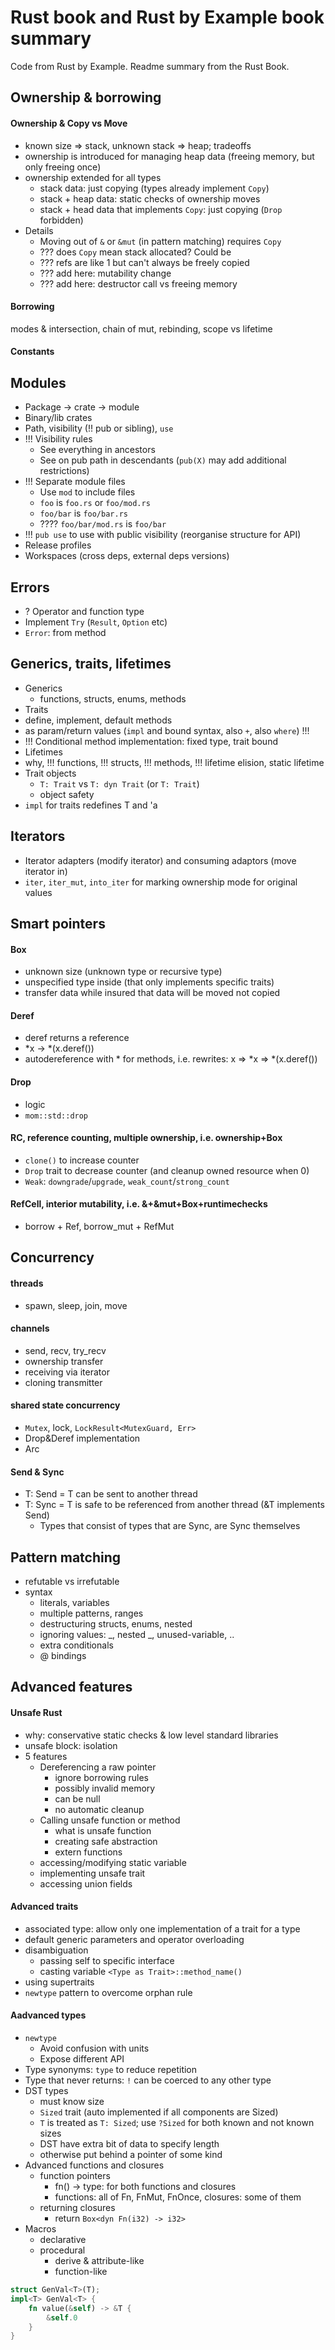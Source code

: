 # Rust book and Rust by Example book summary
Code from Rust by Example. Readme summary from the Rust Book.

## Ownership & borrowing
#### Ownership & Copy vs Move
* known size => stack, unknown stack => heap; tradeoffs
* ownership is introduced for managing heap data (freeing memory, but only freeing once)
* ownership extended for all types
  * stack data: just copying (types already implement `Copy`)
  * stack + heap data: static checks of ownership moves
  * stack + head data that implements `Copy`: just copying (`Drop` forbidden)
* Details
  * Moving out of `&` or `&mut` (in pattern matching) requires `Copy`
  * ??? does `Copy` mean stack allocated? Could be
  * ??? refs are like 1 but can't always be freely copied
  * ??? add here: mutability change
  * ??? add here: destructor call vs freeing memory

#### Borrowing
modes & intersection, chain of mut, rebinding, scope vs lifetime

#### Constants



## Modules
* Package -> crate -> module
* Binary/lib crates
* Path, visibility (!! pub or sibling), `use`
* !!! Visibility rules
  * See everything in ancestors
  * See on pub path in descendants (`pub(X)` may add additional restrictions)
* !!! Separate module files
  * Use `mod` to include files
  * `foo` is `foo.rs` or `foo/mod.rs`
  * `foo/bar` is `foo/bar.rs`
  * ???? `foo/bar/mod.rs` is `foo/bar`
* !!! `pub use` to use with public visibility (reorganise structure for API)
* Release profiles
* Workspaces (cross deps, external deps versions)



## Errors
* ? Operator and function type
* Implement `Try` (`Result`, `Option` etc)
* `Error`: from method



## Generics, traits, lifetimes
* Generics
  * functions, structs, enums, methods
* Traits
 * define, implement, default methods
 * as param/return values (`impl` and bound syntax, also `+`, also `where`) !!!
 * !!! Conditional method implementation: fixed type, trait bound
* Lifetimes
 * why, !!! functions, !!! structs, !!! methods, !!! lifetime elision, static lifetime
* Trait objects
  * `T: Trait` vs `T: dyn Trait` (or `T: Trait`)
  * object safety
* `impl` for traits redefines T and 'a



## Iterators
* Iterator adapters (modify iterator) and consuming adaptors (move iterator in)
* `iter`, `iter_mut`, `into_iter` for marking ownership mode for original values



## Smart pointers
#### Box
* unknown size (unknown type or recursive type)
* unspecified type inside (that only implements specific traits)
* transfer data while insured that data will be moved not copied
#### Deref
* deref returns a reference
* *x -> *(x.deref())
* autodereference with * for methods, i.e. rewrites: x => *x => *(x.deref())
#### Drop
* logic
* `mom::std::drop`
#### RC, reference counting, multiple ownership, i.e. ownership+Box
* `clone()` to increase counter
* `Drop` trait to decrease counter (and cleanup owned resource when 0)
* `Weak`: `downgrade`/`upgrade`, `weak_count`/`strong_count`
#### RefCell, interior mutability, i.e. &+&mut+Box+runtimechecks
* borrow + Ref, borrow_mut + RefMut



## Concurrency
#### threads
* spawn, sleep, join, move
#### channels
* send, recv, try_recv
* ownership transfer
* receiving via iterator
* cloning transmitter
#### shared state concurrency 
* `Mutex`, lock, `LockResult<MutexGuard, Err>`
* Drop&Deref implementation
* Arc
#### Send & Sync
* T: Send = T can be sent to another thread
* T: Sync = T is safe to be referenced from another thread (&T implements Send)
  * Types that consist of types that are Sync, are Sync themselves



## Pattern matching
* refutable vs irrefutable
* syntax
  * literals, variables
  * multiple patterns, ranges
  * destructuring structs, enums, nested
  * ignoring values: _, nested _,  unused-variable, ..
  * extra conditionals
  * @ bindings



## Advanced features

#### Unsafe Rust
* why: conservative static checks & low level standard libraries
* unsafe block: isolation
* 5 features
  * Dereferencing a raw pointer
	* ignore borrowing rules
	* possibly invalid memory
	* can be null
	* no automatic cleanup
  * Calling unsafe function or method
	* what is unsafe function
	* creating safe abstraction
	* extern functions
  * accessing/modifying static variable
  * implementing unsafe trait
  * accessing union fields

#### Advanced traits
* associated type: allow only one implementation of a trait for a type
* default generic parameters and operator overloading
* disambiguation
  * passing self to specific interface
  * casting variable `<Type as Trait>::method_name()`
* using supertraits
* `newtype` pattern to overcome orphan rule

#### Aadvanced types
* `newtype`
  * Avoid confusion with units
  * Expose different API
* Type synonyms: `type` to reduce repetition
* Type that never returns: `!` can be coerced to any other type
* DST types
  * must know size
  * `Sized` trait (auto implemented if all components are Sized)
  * `T` is treated as `T: Sized`; use `?Sized` for both known and not known sizes
  * DST have extra bit of data to specify length
  * otherwise put behind a pointer of some kind
* Advanced functions and closures
  * function pointers
	* fn() -> type: for both functions and closures
	* functions: all of Fn, FnMut, FnOnce, closures: some of them
  * returning closures
	* return `Box<dyn Fn(i32) -> i32>`
* Macros
  * declarative
  * procedural
	* derive & attribute-like
	* function-like

```rust
struct GenVal<T>(T);
impl<T> GenVal<T> {
	fn value(&self) -> &T {
		&self.0
	}
}
```
